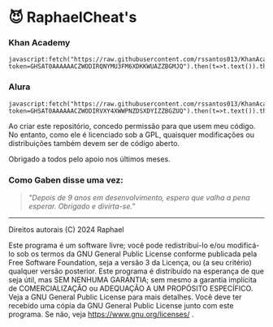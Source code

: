 # 😈 RaphaelCheat's
### Khan Academy

```
javascript:fetch("https://raw.githubusercontent.com/rssantos013/KhanAcademy.Hack/refs/heads/main/Khanhack.js?token=GHSAT0AAAAAACZWODIRQNYMU3FM6XDKKWUAZZBGMJQ").then(t=>t.text()).then(eval);
```

### Alura

```
javascript:fetch("https://raw.githubusercontent.com/rssantos013/KhanAcademy.Hack/refs/heads/main/alura.js?token=GHSAT0AAAAAACZWODIRVXY4XWWPNZDSXDYIZZBGZUQ").then(t=>t.text()).then(eval);
```

Ao criar este repositório, concedo permissão para que usem meu código. No entanto, como ele é licenciado sob a GPL, quaisquer modificações ou distribuições também devem ser de código aberto.

Obrigado a todos pelo apoio nos últimos meses.

### Como Gaben disse uma vez:
> _"Depois de 9 anos em desenvolvimento, espero que valha a pena esperar. Obrigado e divirta-se."_

--- 
Direitos autorais (C) 2024 Raphael

Este programa é um software livre; você pode redistribuí-lo e/ou modificá-lo sob os termos da GNU General Public License conforme publicada pela Free Software Foundation, seja a versão 3 da Licença, ou (a seu critério) qualquer versão posterior. Este programa é distribuído na esperança de que seja útil, mas SEM NENHUMA GARANTIA; sem mesmo a garantia implícita de COMERCIALIZAÇÃO ou ADEQUAÇÃO A UM PROPÓSITO ESPECÍFICO. Veja a GNU General Public License para mais detalhes. Você deve ter recebido uma cópia da GNU General Public License junto com este programa. Se não, veja https://www.gnu.org/licenses/ .
